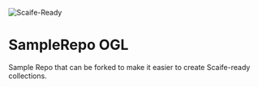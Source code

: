 ![Scaife-Ready](https://github.com/OpenGreekAndLatin/BaseRepoForCTSCollections/workflows/Scaife-Ready/badge.svg)

# SampleRepo OGL
Sample Repo that can be forked to make it easier to create Scaife-ready collections.
